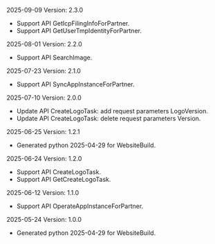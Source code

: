 2025-09-09 Version: 2.3.0
- Support API GetIcpFilingInfoForPartner.
- Support API GetUserTmpIdentityForPartner.


2025-08-01 Version: 2.2.0
- Support API SearchImage.


2025-07-23 Version: 2.1.0
- Support API SyncAppInstanceForPartner.


2025-07-10 Version: 2.0.0
- Update API CreateLogoTask: add request parameters LogoVersion.
- Update API CreateLogoTask: delete request parameters Version.


2025-06-25 Version: 1.2.1
- Generated python 2025-04-29 for WebsiteBuild.

2025-06-24 Version: 1.2.0
- Support API CreateLogoTask.
- Support API GetCreateLogoTask.


2025-06-12 Version: 1.1.0
- Support API OperateAppInstanceForPartner.


2025-05-24 Version: 1.0.0
- Generated python 2025-04-29 for WebsiteBuild.

